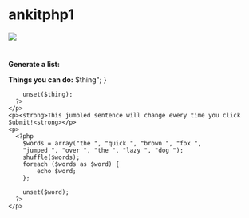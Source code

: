 # ankitphp1

<!DOCTYPE html>
<html>
  <head>
    <link type='text/css' rel='stylesheet' href='style.css'/>
    <title>PHP!</title>
  </head>
  <body>
    <img src="http://i1061.photobucket.com/albums/t480/ericqweinstein/php-logo_zps408c82d7.png"/>
    <div class="header"><h1>
      <?php
      $welcome = "Let's get started with PHPppppp!";
      echo $welcome;
      ?>
    </h1></div>
    <p><strong>Generate a list:</strong>
      <?php
      for ($number = 1; $number <= 10; $number++) {
        if ($number <= 9) {
            echo $number . ", ";
        } else {
            echo $number . "!";
        }
      }; ?>
    </p>
    <p><strong>Things you can do:</strong>
      <?php
        $things = array("Talk to databases",
        "Send cookies", "Evaluate form data",
        "Build dynamic webpages");
        foreach ($things as $thing) {
            echo "<li>$thing</li>";
        }
        
        unset($thing);
      ?>
    </p>
    <p><strong>This jumbled sentence will change every time you click Submit!<strong></p>
    <p>
      <?php
        $words = array("the ", "quick ", "brown ", "fox ",
        "jumped ", "over ", "the ", "lazy ", "dog ");
        shuffle($words);
        foreach ($words as $word) {
            echo $word;
        };
        
        unset($word);
      ?>
    </p>
  </body>
</html>
